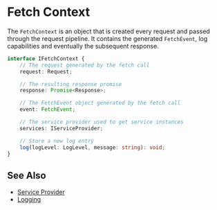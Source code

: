 # Fetch Context

The `FetchContext` is an object that is created every request and passed through the request pipeline. It contains the generated `FetchEvent`, log capabilities and eventually the subsequent response.

```ts
interface IFetchContext {
    // The request generated by the fetch call
    request: Request;

    // The resulting response promise
    response: Promise<Response>;

    // The FetchEvent object generated by the fetch call
    event: FetchEvent;

    // The service provider used to get service instances
    services: IServiceProvider;

    // Store a new log entry
    log(logLevel: LogLevel, message: string): void;
}
```

## See Also

* [Service Provider](service-provider.md)
* [Logging](logging/logging.md)
